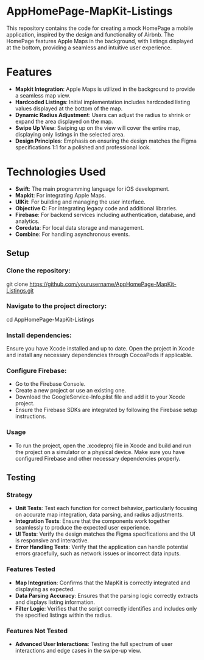 # AppHomePage-MapKit-Listings
This repository contains the code for creating a mock HomePage a mobile application, inspired by the design and functionality of Airbnb. The HomePage features Apple Maps in the background, with listings displayed at the bottom, providing a seamless and intuitive user experience.

# Features
- **Mapkit Integration**: Apple Maps is utilized in the background to provide a seamless map view.
- **Hardcoded Listings**: Initial implementation includes hardcoded listing values displayed at the bottom of the map.
- **Dynamic Radius Adjustment**: Users can adjust the radius to shrink or expand the area displayed on the map.
- **Swipe Up View**: Swiping up on the view will cover the entire map, displaying only listings in the selected area.
- **Design Principles**: Emphasis on ensuring the design matches the Figma specifications 1:1 for a polished and professional look.

# Technologies Used
- **Swift**: The main programming language for iOS development.
- **Mapkit**: For integrating Apple Maps.
- **UIKit**: For building and managing the user interface.
- **Objective C**: For integrating legacy code and additional libraries.
- **Firebase**: For backend services including authentication, database, and analytics.
- **Coredata**: For local data storage and management.
- **Combine**: For handling asynchronous events.

## Setup

### Clone the repository:

git clone https://github.com/yourusername/AppHomePage-MapKit-Listings.git

### Navigate to the project directory:
cd AppHomePage-MapKit-Listings

### Install dependencies:
Ensure you have Xcode installed and up to date. Open the project in Xcode and install any necessary dependencies through CocoaPods if applicable.

### Configure Firebase:
- Go to the Firebase Console.
- Create a new project or use an existing one.
- Download the GoogleService-Info.plist file and add it to your Xcode project.
- Ensure the Firebase SDKs are integrated by following the Firebase setup instructions.

### Usage
- To run the project, open the .xcodeproj file in Xcode and build and run the project on a simulator or a physical device. Make sure you have configured Firebase and other necessary dependencies properly.

## Testing

### Strategy
- **Unit Tests**: Test each function for correct behavior, particularly focusing on accurate map integration, data parsing, and radius adjustments.
- **Integration Tests**: Ensure that the components work together seamlessly to produce the expected user experience.
- **UI Tests**: Verify the design matches the Figma specifications and the UI is responsive and interactive.
- **Error Handling Tests**: Verify that the application can handle potential errors gracefully, such as network issues or incorrect data inputs.

### Features Tested
- **Map Integration**: Confirms that the MapKit is correctly integrated and displaying as expected.
- **Data Parsing Accuracy**: Ensures that the parsing logic correctly extracts and displays listing information.
- **Filter Logic**: Verifies that the script correctly identifies and includes only the specified listings within the radius.

### Features Not Tested
- **Advanced User Interactions**: Testing the full spectrum of user interactions and edge cases in the swipe-up view.
